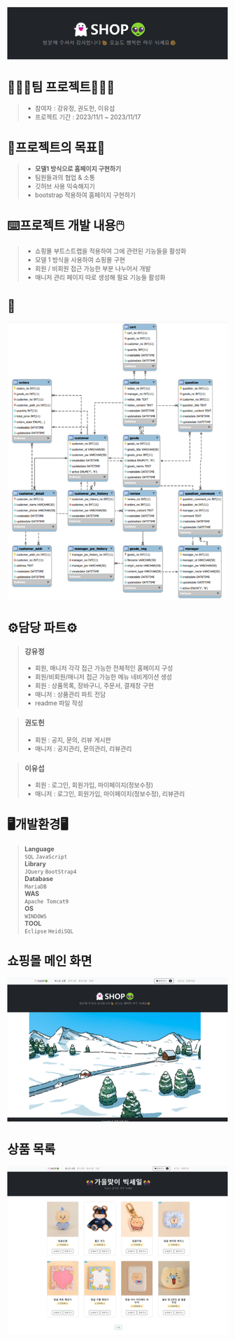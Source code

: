 <img src="/head.png">   

# 🧑🏻‍💻팀 프로젝트🧑🏻‍💻
> * 참여자 : 강유정, 권도헌, 이유섭   
> * 프로젝트 기간 : 2023/11/1 ~ 2023/11/17
   
# 📑프로젝트의 목표📑
> * **모델1 방식으로 홈페이지 구현하기**
> * 팀원들과의 협업 & 소통
> * 깃허브 사용 익숙해지기
> * bootstrap 적용하여 홈페이지 구현하기    

# ⌨️프로젝트 개발 내용🖱️
> * 쇼핑몰 부트스트랩을 적용하여 그에 관련된 기능들을 활성화
> * 모델 1 방식을 사용하여 쇼핑몰 구현
> * 회원 / 비회원 접근 가능한 부분 나누어서 개발
> * 매니저 관리 페이지 따로 생성해 필요 기능들 활성화

# 🔗
<img src="/erd.png">


# ⚙️담당 파트⚙️
> ### 강유정
> * 회원, 매니저 각각 접근 가능한 전체적인 홈페이지 구성
> * 회원/비회원/매니저 접근 가능한 메뉴 네비게이션 생성
> * 회원 : 상품목록, 장바구니, 주문서, 결제창 구현
> * 매니저 : 상품관리 파트 전담
> * readme 파일 작성

> ### 권도헌
> * 회원 : 공지, 문의, 리뷰 게시판
> * 매니저 : 공지관리, 문의관리, 리뷰관리

> ### 이유섭
> * 회원 : 로그인, 회원가입, 마이페이지(정보수정)
> * 매니저 : 로그인, 회원가입, 마이페이지(정보수정), 리뷰관리


# 🖥️개발환경🖥️
> **Language**   
> ```SQL``` ```JavaScript```   
> **Library**   
> ```JQuery``` ```BootStrap4```   
> **Database**   
> ```MariaDB```   
> **WAS**   
> ```Apache Tomcat9```   
> **OS**   
> ```WINDOWS```    
> **TOOL**   
> ```Eclipse``` ```HeidiSQL```   

# 쇼핑몰 메인 화면
<img src="/home.png">

# 상품 목록
<img src="/goodslist.png">
